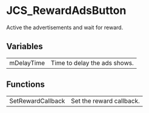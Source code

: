 # JCS_RewardAdsButton

Active the advertisements and wait for reward.


## Variables

<table>
  <tr>
    <td>mDelayTime</td>
    <td>Time to delay the ads shows.</td>
  </tr>
</table>


## Functions

<table>
  <tr>
    <td>SetRewardCallback</td>
    <td>Set the reward callback.</td>
  </tr>
</table>
